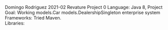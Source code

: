 Domingo Rodriguez
2021-02
Revature Project 0
Language: Java 8,
Project Goal:  Working models.Car models.DealershipSingleton enterprise system
Frameworks:  Tried Maven.  
Libraries: